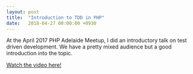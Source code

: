 ```yaml
---
layout: post
title:  "Introduction to TDD in PHP"
date:   2018-04-27 00:00:00 +0930
---
```

At the April 2017 PHP Adelaide Meetup, I did an introductory talk on test driven development. We have a pretty mixed audience but a good introduction into the topic.

[Watch the video here!](https://youtu.be/ONBoXSWusb4)
